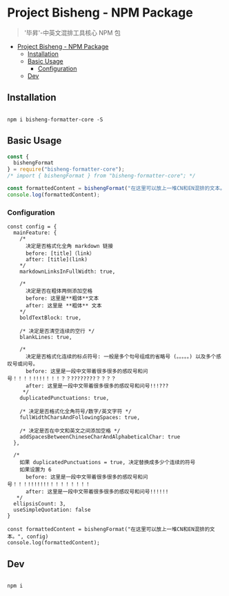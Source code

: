 # Project Bisheng - NPM Package

> '毕昇'-中英文混排工具核心 NPM 包

- [Project Bisheng - NPM Package](#project-bisheng---npm-package)
  - [Installation](#installation)
  - [Basic Usage](#basic-usage)
    - [Configuration](#configuration)
  - [Dev](#dev)

## Installation

``` 

npm i bisheng-formatter-core -S
```

## Basic Usage

``` js
const {
  bishengFormat
} = require("bisheng-formatter-core");
/* import { bishengFormat } from "bisheng-formatter-core"; */

const formattedContent = bishengFormat("在这里可以放上一堆CN和EN混排的文本。")
console.log(formattedContent);
```

### Configuration

``` JS
const config = {
  mainFeature: {
    /* 
      决定是否格式化全角 markdown 链接
      before: [title]（link）
      after: [title](link)
    */
    markdownLinksInFullWidth: true,

    /* 
      决定是否在粗体两侧添加空格
      before: 这里是**粗体**文本
      after: 这里是 **粗体** 文本
    */
    boldTextBlock: true,

    /* 决定是否清空连续的空行 */
    blankLines: true,

    /*  
      决定是否格式化连续的标点符号: 一般是多个句号组成的省略号 (。。。。。) 以及多个感叹号或问号。
      before: 这里是一段中文带着很多很多的感叹号和问号！！！！!!!!！！！？？????????？？？？
      after: 这里是一段中文带着很多很多的感叹号和问号!!!???
     */
    duplicatedPunctuations: true,

    /* 决定是否格式化全角符号/数字/英文字符 */
    fullWidthCharsAndFollowingSpaces: true,

    /* 决定是否在中文和英文之间添加空格 */
    addSpacesBetweenChineseCharAndAlphabeticalChar: true
  },

  /* 
    如果 duplicatedPunctuations = true, 决定替换成多少个连续的符号
    如果设置为 6 
      before: 这里是一段中文带着很多很多的感叹号和问号！！！!!!!!!!！！！！！！！！
      after: 这里是一段中文带着很多很多的感叹号和问号!!!!!!
   */
  ellipsisCount: 3,
  useSimpleQuotation: false
}

const formattedContent = bishengFormat("在这里可以放上一堆CN和EN混排的文本。", config)
console.log(formattedContent);
```

## Dev

``` 

npm i
```
